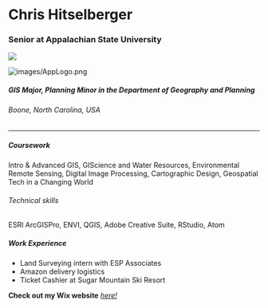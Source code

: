 Chris Hitselberger
===

### Senior at Appalachian State University

<img src="images/AppLogo.png"/>

![images/AppLogo.png](/assets/Appalachian_State_Mountaineers_logo.svg)
##### GIS Major, Planning Minor in the Department of Geography and Planning
###### Boone, North Carolina, USA
________

##### Coursework
Intro & Advanced GIS, GIScience and Water Resources, Environmental Remote Sensing, Digital Image Processing, Cartographic Design, Geospatial Tech in a Changing World

###### Technical skills
ESRI ArcGISPro, ENVI, QGIS, Adobe Creative Suite, RStudio, Atom

##### Work Experience
* Land Surveying intern with ESP Associates
* Amazon delivery logistics
* Ticket Cashier at Sugar Mountain Ski Resort


**Check out my Wix website** <a> [_here!_](https://73chits.wixsite.com/chris-hitselberger) </a>
